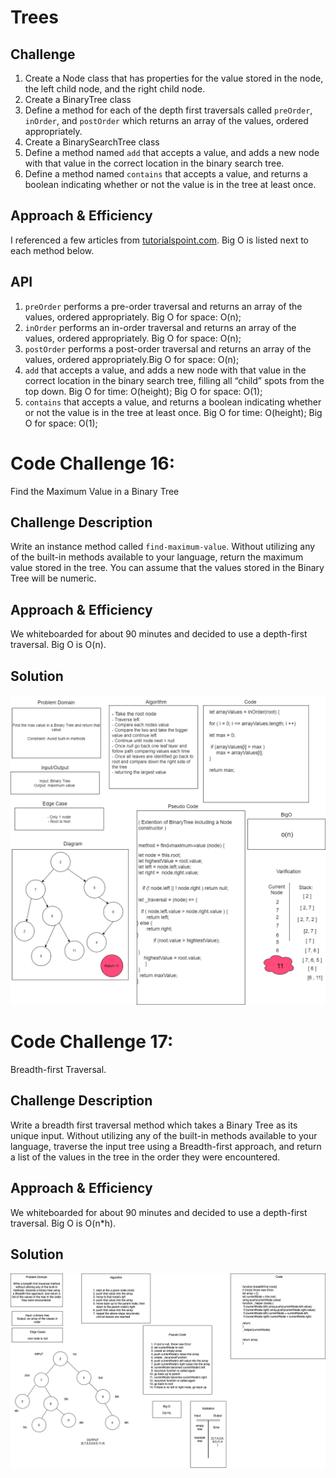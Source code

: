 # Trees

## Challenge
1. Create a Node class that has properties for the value stored in the node, the left child node, and the right child node. 
1. Create a BinaryTree class
1. Define a method for each of the depth first traversals called `preOrder`, `inOrder`, and `postOrder` which returns an array of the values, ordered appropriately.
1. Create a BinarySearchTree class
1. Define a method named `add` that accepts a value, and adds a new node with that value in the correct location in the binary search tree.
1. Define a method named `contains` that accepts a value, and returns a boolean indicating whether or not the value is in the tree at least once.

## Approach & Efficiency
I referenced a few articles from [tutorialspoint.com](https://www.tutorialspoint.com/In-order-traversal-in-Javascript-Tree). Big O is listed next to each method below.

## API
1. `preOrder` performs a pre-order traversal and returns an array of the values, ordered appropriately. Big O for space: O(n);
1. `inOrder` performs an in-order traversal and returns an array of the values, ordered appropriately. Big O for space: O(n);
1. `postOrder` performs a post-order traversal and returns an array of the values, ordered appropriately.Big O for space: O(n);
1. `add` that accepts a value, and adds a new node with that value in the correct location in the binary search tree, filling all “child” spots from the top down. Big O for time: O(height); Big O for space: O(1);
1. `contains` that accepts a value, and returns a boolean indicating whether or not the value is in the tree at least once. Big O for time: O(height); Big O for space: O(1);

# Code Challenge 16: 
Find the Maximum Value in a Binary Tree

## Challenge Description
Write an instance method called `find-maximum-value`. Without utilizing any of the built-in methods available to your language, return the maximum value stored in the tree. You can assume that the values stored in the Binary Tree will be numeric.

## Approach & Efficiency
We whiteboarded for about 90 minutes and decided to use a depth-first traversal. Big O is O(n).

## Solution
![whiteboard](code-challenge16.png)

# Code Challenge 17: 
Breadth-first Traversal.

## Challenge Description
Write a breadth first traversal method which takes a Binary Tree as its unique input. Without utilizing any of the built-in methods available to your language, traverse the input tree using a Breadth-first approach, and return a list of the values in the tree in the order they were encountered.

## Approach & Efficiency
We whiteboarded for about 90 minutes and decided to use a depth-first traversal. Big O is O(n*h).

## Solution
![whiteboard](Breadth-first-Traversal.png)